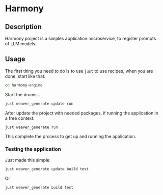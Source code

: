 # Harmony

## Description

Harmony project is a simples application microservice, to register prompts of LLM models.

## Usage

The first thing you need to do is to use `just` to use recipes, when you are done, start like that:

```sh
cd harmony-engine
```

Start the drums...

```sh
just weaver_generate update run
```

After update the project with needed packages, if running the application in a free context.

```sh
just weaver_generate run
```

This complete the process to get up and running the application.

### Testing the application

Just made this simple:

```sh
just weaver_generate update build test
```

Or

```sh
just weaver_generate build test
```
